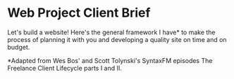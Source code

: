 # Web Project Client Brief

Let's build a website! Here's the general framework I have\* to make the process of planning it with you and developing a quality site on time and on budget.

\*Adapted from Wes Bos' and Scott Tolynski's SyntaxFM episodes The Freelance Client Lifecycle parts I and II.
